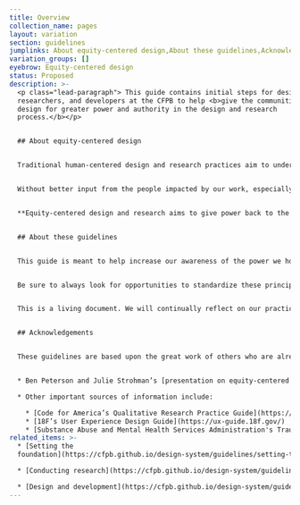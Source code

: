 ```yaml
---
title: Overview
collection_name: pages
layout: variation
section: guidelines
jumplinks: About equity-centered design,About these guidelines,Acknowledgements
variation_groups: []
eyebrow: Equity-centered design
status: Proposed
description: >-
  <p class="lead-paragraph"> This guide contains initial steps for designers,
  researchers, and developers at the CFPB to help <b>give the communities we
  design for greater power and authority in the design and research
  process.</b></p>


  ## About equity-centered design


  Traditional human-centered design and research practices aim to understand and solve for the needs of the people we serve, but with limited input from those people. Designers, researchers, developers, and stakeholders work together to determine goals, what questions to ask, what conclusions to draw, and ultimately what solutions to build. Collectively, we have the power to control the narrative for those we are trying to help.  


  Without better input from the people impacted by our work, especially those in underserved or underrepresented communities, we risk making decisions and creating solutions that do not help them. The natural limits of our own experience may lead us to omit critical perspectives or possibly even create solutions that cause harm.   


  **Equity-centered design and research aims to give power back to the community by purposefully making all the people we design for collaborators in the design and research process.**


  ## About these guidelines


  This guide is meant to help increase our awareness of the power we hold in the design and research process, and to take steps to give more power to those we serve to allow their voices to be heard equitably. We’ve written this guide for use in the context of design, user research, and technology development projects, but we hope it may be of use to any one involved in building solutions for diverse audiences.  The ultimate goal is to infuse equity-centered principles into all our processes and practices to better ensure the products and services we build are actually useful for those who need them the most. 


  Be sure to always look for opportunities to standardize these principles as part of your everyday work. Reconsider recruitment practices, incentives, and how you interact with individuals and communities throughout the lifecycle of a project. Ask yourself, “how is my work contributing to building long-lasting relationships with the organizations, communities, and people the Bureau serves?” 


  This is a living document. We will continually reflect on our practices and revisit or add to these ideas as we grow, change, and learn more.  


  ## Acknowledgements


  These guidelines are based upon the great work of others who are already working diligently in the justice and equity space. Acknowledgments are in order:


  * Ben Peterson and Julie Strohman’s [presentation on equity-centered design and research](https://digital.gov/files/equity-centered-design-revised.pptx) is the primary source of information and inspiration for these guidelines. (The presentation is also available as a [recorded presentation](https://www.youtube.com/watch?v=j1ZJO8maV7s).)

  * Other important sources of information include: 

    * [Code for America’s Qualitative Research Practice Guide](https://info.codeforamerica.org/qualitative-research)
    * [18F’s User Experience Design Guide](https://ux-guide.18f.gov/) 
    * [Substance Abuse and Mental Health Services Administration's Trauma-informed Guidelines](https://ncsacw.acf.hhs.gov/userfiles/files/SAMHSA_Trauma.pdf)
related_items: >-
  * [Setting the
  foundation](https://cfpb.github.io/design-system/guidelines/setting-the-foundation)

  * [C﻿onducting research](https://cfpb.github.io/design-system/guidelines/conducting-research)

  * [D﻿esign and development](https://cfpb.github.io/design-system/guidelines/design-and-development)
---
```

